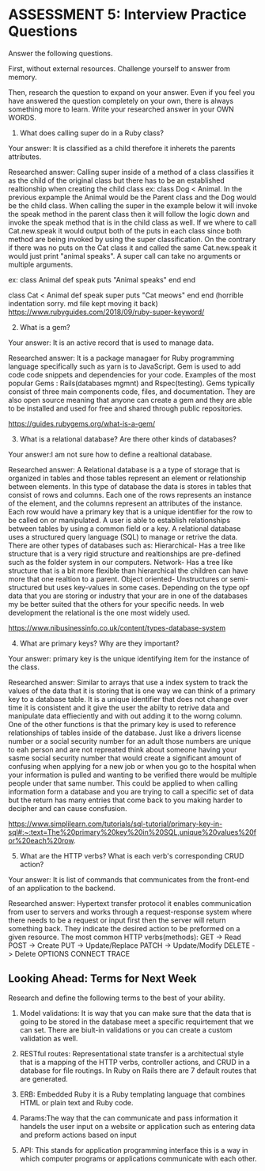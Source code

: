 # ASSESSMENT 5: Interview Practice Questions

Answer the following questions.

First, without external resources. Challenge yourself to answer from memory.

Then, research the question to expand on your answer. Even if you feel you have answered the question completely on your own, there is always something more to learn. Write your researched answer in your OWN WORDS.

1. What does calling super do in a Ruby class?

Your answer: It is classified as a child therefore it inherets the parents attributes.

Researched answer: Calling super inside of a method of a class classifies it as the child of the original class but there has to be an established realtionship when creating the child class ex: class Dog < Animal. In the previous expample the Animal would be the Parent class and the Dog would be the child class. When calling the super in the example below it will invoke the speak method in the parent class then it will follow the logic down and invoke the speak method that is in the child class as well. If we where to call Cat.new.speak it would output both of the puts in each class since both method are being invoked by using the super classification. On the contrary if there was no puts on the Cat class it and called the same Cat.new.speak it would just print "animal speaks". A super call can take no arguments or multiple arguments.

ex:
class Animal
def speak
puts "Animal speaks"
end
end

class Cat < Animal
def speak
super
puts "Cat meows"
end
end
(horrible indentation sorry. md file kept moving it back)
https://www.rubyguides.com/2018/09/ruby-super-keyword/

2. What is a gem?

Your answer: It is an active record that is used to manage data.

Researched answer: It is a package managaer for Ruby programming language specifically such as yarn is to JavaScript. Gem is used to add code code snippets and dependencies for your code. Examples of the most popular Gems : Rails(databases mgmnt) and Rspec(testing). Gems typically consist of three main components code, files, and documentation. They are also open source meaning that anyone can create a gem and they are able to be installed and used for free and shared through public repositories.

https://guides.rubygems.org/what-is-a-gem/

3. What is a relational database? Are there other kinds of databases?

Your answer:I am not sure how to define a realtional database.

Researched answer: A Relational database is a a type of storage that is organized in tables and those tables represent an element or relationship between elements. In this type of database the data is stores in tables that consist of rows and columns. Each one of the rows represents an instance of the element, and the columns represent an attributes of the instance. Each row would have a primary key that is a unique identifier for the row to be called on or manipulated. A user is able to establish relationships between tables by using a common field or a key. A relational database uses a structured query language (SQL) to manage or retrive the data. There are other types of databases such as:
Hierarchical- Has a tree like structure that is a very rigid structure and realtionships are pre-defined such as the folder system in our computers.
Network- Has a tree like structure that is a bit more flexible than hierarchical the children can have more that one realtion to a parent.
Object oriented- Unstructures or semi-structured but uses key-values in some cases.
Depending on the type opf data that you are storing or industry that your are in one of the databases my be better suited that the others for your specific needs. In web development the relational is the one most widely used.

https://www.nibusinessinfo.co.uk/content/types-database-system

4. What are primary keys? Why are they important?

Your answer: primary key is the unique identifying item for the instance of the class.

Researched answer: Similar to arrays that use a index system to track the values of the data that it is storing that is one way we can think of a primary key to a database table. It is a unique identifier that does not change over time it is consistent and it give the user the abilty to retrive data and manipulate data effieciently and with out adding it to the worng column. One of the other functions is that the primary key is used to reference relationships of tables inside of the database. Just like a drivers license number or a social security number for an adult those numbers are unique to eah person and are not repreated think about someone having your sasme social security number that would create a significant amount of confusing when applying for a new job or when you go to the hospital when your information is pulled and wanting to be verified there would be multiple people under that same number. This could be applied to when calling information form a database and you are trying to call a specific set of data but the return has many entries that come back to you making harder to decipher and can cause consfusion.

https://www.simplilearn.com/tutorials/sql-tutorial/primary-key-in-sql#:~:text=The%20primary%20key%20in%20SQL,unique%20values%20for%20each%20row.

5. What are the HTTP verbs? What is each verb's corresponding CRUD action?

Your answer: It is list of commands that communicates from the front-end of an application to the backend.

Researched answer: Hypertext transfer protocol it enables communication from user to servers and works through a request-response system where there needs to be a request or input first then the server will return something back. They indicate the desired action to be preformed on a given resource. The most common HTTP verbs(methods):
GET -> Read
POST -> Create
PUT -> Update/Replace
PATCH -> Update/Modify
DELETE -> Delete
OPTIONS
CONNECT
TRACE

## Looking Ahead: Terms for Next Week

Research and define the following terms to the best of your ability.

1. Model validations: It is way that you can make sure that the data that is going to be stored in the database meet a specific requirtement that we can set. There are biult-in validations or you can create a custom validation as well.

2. RESTful routes: Representational state transfer is a architectual style that is a mapping of the HTTP verbs, controller actions, and CRUD in a database for file routings. In Ruby on Rails there are 7 default routes that are generated.

3. ERB: Embedded Ruby it is a Ruby templating language that combines HTML or plain text and Ruby code.

4. Params:The way that the can communicate and pass information it handels the user input on a website or application such as entering data and preform actions based on input

5. API: This stands for application programming interface this is a way in which computer programs or applications communicate with each other.
